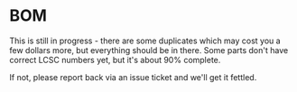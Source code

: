 # BOM

This is still in progress - there are some duplicates which may cost you a few dollars more, but everything should be in there.  Some parts don't have correct LCSC numbers yet, but it's about 90% complete.

If not, please report back via an issue ticket and we'll get it fettled.
